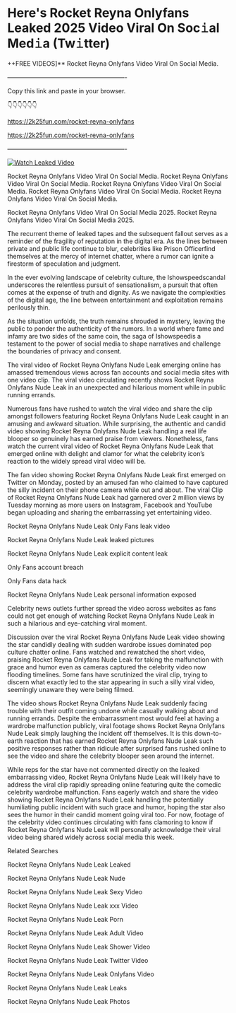 # Here's Rocket Reyna Onlyfans Leaked 2025 Video Viral On Soc𝚒al Med𝚒a (Tw𝚒tter)

++FREE VIDEOS]** Rocket Reyna Onlyfans Video Viral On Social Media.

———————————————————-

Copy this link and paste in your browser.

👇👇👇👇👇👇

https://2k25fun.com/rocket-reyna-onlyfans

https://2k25fun.com/rocket-reyna-onlyfans

———————————————————-

[![Watch Leaked Video](https://miro.medium.com/v2/resize:fit:828/format:webp/1*cilzJN44JGOrTw9NJCrNHA.gif "Watch Leaked Video")](https://2k25fun.com/rocket-reyna-onlyfans)

Rocket Reyna Onlyfans Video Viral On Social Media. Rocket Reyna Onlyfans Video Viral On Social Media. Rocket Reyna Onlyfans Video Viral On Social Media. Rocket Reyna Onlyfans Video Viral On Social Media. Rocket Reyna Onlyfans Video Viral On Social Media.

Rocket Reyna Onlyfans Video Viral On Social Media 2025. Rocket Reyna Onlyfans Video Viral On Social Media 2025.

The recurrent theme of leaked tapes and the subsequent fallout serves as a reminder of the fragility of reputation in the digital era. As the lines between private and public life continue to blur, celebrities like Prison Officerfind themselves at the mercy of internet chatter, where a rumor can ignite a firestorm of speculation and judgment.

In the ever evolving landscape of celebrity culture, the Ishowspeedscandal underscores the relentless pursuit of sensationalism, a pursuit that often comes at the expense of truth and dignity. As we navigate the complexities of the digital age, the line between entertainment and exploitation remains perilously thin.

As the situation unfolds, the truth remains shrouded in mystery, leaving the public to ponder the authenticity of the rumors. In a world where fame and infamy are two sides of the same coin, the saga of Ishowspeedis a testament to the power of social media to shape narratives and challenge the boundaries of privacy and consent.

The viral video of Rocket Reyna Onlyfans Nude Leak emerging online has amassed tremendous views across fan accounts and social media sites with one video clip. The viral video circulating recently shows Rocket Reyna Onlyfans Nude Leak in an unexpected and hilarious moment while in public running errands.

Numerous fans have rushed to watch the viral video and share the clip amongst followers featuring Rocket Reyna Onlyfans Nude Leak caught in an amusing and awkward situation. While surprising, the authentic and candid video showing Rocket Reyna Onlyfans Nude Leak handling a real life blooper so genuinely has earned praise from viewers. Nonetheless, fans watch the current viral video of Rocket Reyna Onlyfans Nude Leak that emerged online with delight and clamor for what the celebrity icon’s reaction to the widely spread viral video will be.

The fan video showing Rocket Reyna Onlyfans Nude Leak first emerged on Twitter on Monday, posted by an amused fan who claimed to have captured the silly incident on their phone camera while out and about. The viral Clip of Rocket Reyna Onlyfans Nude Leak had garnered over 2 million views by Tuesday morning as more users on Instagram, Facebook and YouTube began uploading and sharing the embarrassing yet entertaining video.

Rocket Reyna Onlyfans Nude Leak Only Fans leak video

Rocket Reyna Onlyfans Nude Leak leaked pictures

Rocket Reyna Onlyfans Nude Leak explicit content leak

Only Fans account breach

Only Fans data hack

Rocket Reyna Onlyfans Nude Leak personal information exposed

Celebrity news outlets further spread the video across websites as fans could not get enough of watching Rocket Reyna Onlyfans Nude Leak in such a hilarious and eye-catching viral moment.

Discussion over the viral Rocket Reyna Onlyfans Nude Leak video showing the star candidly dealing with sudden wardrobe issues dominated pop culture chatter online. Fans watched and rewatched the short video, praising Rocket Reyna Onlyfans Nude Leak for taking the malfunction with grace and humor even as cameras captured the celebrity video now flooding timelines. Some fans have scrutinized the viral clip, trying to discern what exactly led to the star appearing in such a silly viral video, seemingly unaware they were being filmed.

The video shows Rocket Reyna Onlyfans Nude Leak suddenly facing trouble with their outfit coming undone while casually walking about and running errands. Despite the embarrassment most would feel at having a wardrobe malfunction publicly, viral footage shows Rocket Reyna Onlyfans Nude Leak simply laughing the incident off themselves. It is this down-to-earth reaction that has earned Rocket Reyna Onlyfans Nude Leak such positive responses rather than ridicule after surprised fans rushed online to see the video and share the celebrity blooper seen around the internet.

While reps for the star have not commented directly on the leaked embarrassing video, Rocket Reyna Onlyfans Nude Leak will likely have to address the viral clip rapidly spreading online featuring quite the comedic celebrity wardrobe malfunction. Fans eagerly watch and share the video showing Rocket Reyna Onlyfans Nude Leak handling the potentially humiliating public incident with such grace and humor, hoping the star also sees the humor in their candid moment going viral too. For now, footage of the celebrity video continues circulating with fans clamoring to know if Rocket Reyna Onlyfans Nude Leak will personally acknowledge their viral video being shared widely across social media this week.

Related Searches

Rocket Reyna Onlyfans Nude Leak Leaked

Rocket Reyna Onlyfans Nude Leak Nude

Rocket Reyna Onlyfans Nude Leak Sexy Video

Rocket Reyna Onlyfans Nude Leak xxx Video

Rocket Reyna Onlyfans Nude Leak Porn

Rocket Reyna Onlyfans Nude Leak Adult Video

Rocket Reyna Onlyfans Nude Leak Shower Video

Rocket Reyna Onlyfans Nude Leak Twitter Video

Rocket Reyna Onlyfans Nude Leak Onlyfans Video

Rocket Reyna Onlyfans Nude Leak Leaks

Rocket Reyna Onlyfans Nude Leak Photos